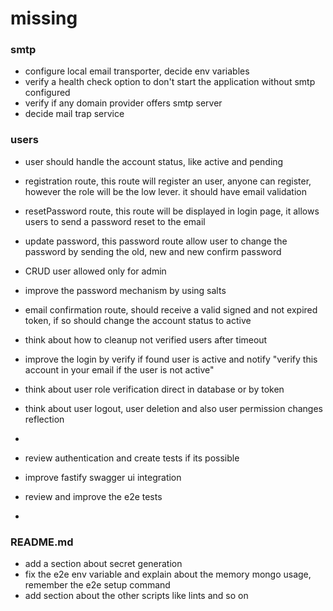 # missing

### smtp

-   configure local email transporter, decide env variables
-   verify a health check option to don't start the application without smtp configured
-   verify if any domain provider offers smtp server
-   decide mail trap service

### users

-   user should handle the account status, like active and pending
-   registration route, this route will register an user, anyone can register, however the role will be the low lever.
    it should have email validation
-   resetPassword route, this route will be displayed in login page, it allows users to send a password reset to the
    email
-   update password, this password route allow user to change the password by sending the old, new and new confirm
    password
-   CRUD user allowed only for admin
-   improve the password mechanism by using salts
-   email confirmation route, should receive a valid signed and not expired token, if so should change the account
    status to active
-   think about how to cleanup not verified users after timeout
-   improve the login by verify if found user is active and notify "verify this account in your email if the user is not
    active"
-   think about user role verification direct in database or by token
-   think about user logout, user deletion and also user permission changes reflection
-

-   review authentication and create tests if its possible

-   improve fastify swagger ui integration

-   review and improve the e2e tests

-

### README.md

-   add a section about secret generation
-   fix the e2e env variable and explain about the memory mongo usage, remember the e2e setup command
-   add section about the other scripts like lints and so on
